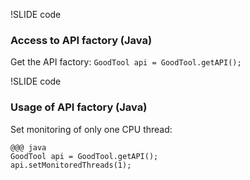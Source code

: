 !SLIDE code

### Access to API factory (Java)

Get the API factory: 
`GoodTool api = GoodTool.getAPI();`

!SLIDE code

### Usage of API factory (Java)

Set monitoring of only one CPU thread:

    @@@ java
    GoodTool api = GoodTool.getAPI();
    api.setMonitoredThreads(1);
    